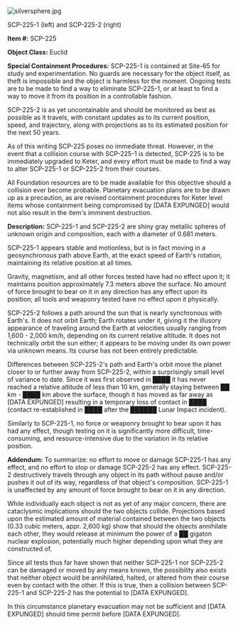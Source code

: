 ![silversphere.jpg](http://scp-wiki.wdfiles.com/local--files/scp-225/silversphere.jpg)

SCP-225-1 (left) and SCP-225-2 (right)

**Item #:** SCP-225

**Object Class:** Euclid

**Special Containment Procedures:** SCP-225-1 is contained at Site-65 for study and experimentation. No guards are necessary for the object itself, as theft is impossible and the object is harmless for the moment. Ongoing tests are to be made to find a way to eliminate SCP-225-1, or at least to find a way to move it from its position in a controllable fashion.

SCP-225-2 is as yet uncontainable and should be monitored as best as possible as it travels, with constant updates as to its current position, speed, and trajectory, along with projections as to its estimated position for the next 50 years.

As of this writing SCP-225 poses no immediate threat. However, in the event that a collision course with SCP-225-1 is detected, SCP-225 is to be immediately upgraded to Keter, and every effort must be made to find a way to alter SCP-225-1 or SCP-225-2 from their courses.

All Foundation resources are to be made available for this objective should a collision ever become probable. Planetary evacuation plans are to be drawn up as a precaution, as are revised containment procedures for Keter level items whose containment being compromised by \[DATA EXPUNGED\] would not also result in the item's imminent destruction.

**Description:** SCP-225-1 and SCP-225-2 are shiny gray metallic spheres of unknown origin and composition, each with a diameter of 0.681 meters.

SCP-225-1 appears stable and motionless, but is in fact moving in a geosynchronous path above Earth, at the exact speed of Earth's rotation, maintaining its relative position at all times.

Gravity, magnetism, and all other forces tested have had no effect upon it; it maintains position approximately 7.3 meters above the surface. No amount of force brought to bear on it in any direction has any effect upon its position; all tools and weaponry tested have no effect upon it physically.

SCP-225-2 follows a path around the sun that is nearly synchronous with Earth's. It does not orbit Earth; Earth rotates under it, giving it the illusory appearance of traveling around the Earth at velocities usually ranging from 1,600 - 2,000 km/h, depending on its current relative altitude. It does not technically orbit the sun either; it appears to be moving under its own power via unknown means. Its course has not been entirely predictable.

Differences between SCP-225-2's path and Earth's orbit move the planet closer to or further away from SCP-225-2, within a surprisingly small level of variance to date. Since it was first observed in ████ it has never reached a relative altitude of less than 10 km, generally staying between ██ km - ████ km above the surface, though it has moved as far away as \[DATA EXPUNGED\] resulting in a temporary loss of contact in ████ (contact re-established in ████ after the ██████ Lunar Impact incident).

Similarly to SCP-225-1, no force or weaponry brought to bear upon it has had any effect, though testing on it is significantly more difficult, time-consuming, and resource-intensive due to the variation in its relative position.

**Addendum:** To summarize: no effort to move or damage SCP-225-1 has any effect, and no effort to stop or damage SCP-225-2 has any effect. SCP-225-2 destructively travels through any object in its path without pause and/or pushes it out of its way, regardless of that object's composition. SCP-225-1 is unaffected by any amount of force brought to bear on it in any direction.

While individually each object is not as yet of any major concern, there are cataclysmic implications should the two objects collide. Projections based upon the estimated amount of material contained between the two objects (0.33 cubic meters, appr. 2,600 kg) show that should the objects annihilate each other, they would release at minimum the power of a ██ gigaton nuclear explosion, potentially much higher depending upon what they are constructed of.

Since all tests thus far have shown that neither SCP-225-1 nor SCP-225-2 can be damaged or moved by any means known, the possibility also exists that neither object would be annihilated, halted, or altered from their course even by contact with the other. If this is true, then a collision between SCP-225-1 and SCP-225-2 has the potential to \[DATA EXPUNGED\].

In this circumstance planetary evacuation may not be sufficient and \[DATA EXPUNGED\] should time permit before \[DATA EXPUNGED\].